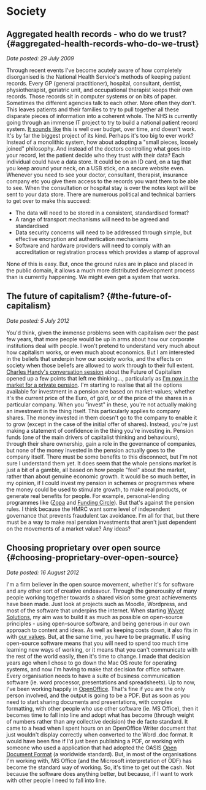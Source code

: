 # Society

## Aggregated health records - who do we trust? {#aggregated-health-records-who-do-we-trust}

_Date posted: 29 July 2009_

Through recent events I've become acutely aware of how completely disorganised is the National Health Service's methods of keeping patient records. Every GP (general practitioner), hospital, consultant, dentist, physiotherapist, geriatric unit, and occupational therapist keeps their own records. Those records sit in computer systems or on bits of paper. Sometimes the different agencies talk to each other. More often they don't. This leaves patients and their families to try to pull together all these disparate pieces of information into a coherent whole. The NHS is currently going through an immense IT project to try to build a national patient record system. [It sounds like](http://news.bbc.co.uk/1/hi/health/7887438.stm) this is well over budget, over time, and doesn't work. It's by far the biggest project of its kind. Perhaps it's too big to ever work? Instead of a monolithic system, how about adopting a "small pieces, loosely joined" philosophy. And instead of the doctors controlling what goes into your record, let the patient decide who they trust with their data? Each individual could have a data store. It could be on an ID card, on a tag that you keep around your neck, on a USB stick, on a secure website even. Whenever you need to see your doctor, consultant, therapist, insurance company etc you give them access to the records you want them to be able to see. When the consultation or hospital stay is over the notes kept will be sent to your data store. There are numerous political and technical barriers to get over to make this succeed:

*   The data will need to be stored in a consistent, standardised format?
*   A range of transport mechanisms will need to be agreed and standardised
*   Data security concerns will need to be addressed through simple, but effective encryption and authentication mechanisms
*   Software and hardware providers will need to comply with an accreditation or registration process which provides a stamp of approval

None of this is easy. But, once the ground rules are in place and placed in the public domain, it allows a much more distributed development process than is currently happening. We might even get a system that works.

## The future of capitalism? {#the-future-of-capitalism}

_Date posted: 5 July 2012_

You'd think, given the immense problems seen with capitalism over the past few years, that more people would be up in arms about how our corporate institutions deal with people. I won't pretend to understand very much about how capitalism works, or even much about economics. But I am interested in the beliefs that underpin how our society works, and the effects on society when those beliefs are allowed to work through to their full extent. [Charles Handy's conversation session](http://www.learningconversations.co.uk/main/index.php/2012/04/18/reflections-on-a-conversation-with?blog=5) about the Future of Capitalism opened up a few points that left me thinking..., particularly as [I'm now in the market for a private pension](http://www.learningconversations.co.uk/main/index.php/2012/06/28/all-change?blog=5). I'm starting to realise that all the options available for investment in a pension are based on market-values; whether it's the current price of the Euro, of gold, or of the price of the shares in a particular company. When you "invest" in these, you're not actually making an investment in the thing itself. This particularly applies to company shares. The money invested in them doesn't go to the company to enable it to grow (except in the case of the initial offer of shares). Instead, you're just making a statement of confidence in the thing you're investing in. Pension funds (one of the main drivers of capitalist thinking and behaviours), through their share ownership, gain a role in the governance of companies, but none of the money invested in the pension actually goes to the company itself. There must be some benefits to this disconnect, but I'm not sure I understand them yet. It does seem that the whole pensions market is just a bit of a gamble, all based on how people "feel" about the market, rather than about genuine economic growth. It would be so much better, in my opinion, if I could invest my pension in schemes or programmes where the money could be used to stimulate growth, to make real products, or generate real benefits for people. For example, personal-lending programmes like ([Zopa](http://uk.zopa.com/) and [Funding Circle](https://www.fundingcircle.com/)). But that's against the pension rules. I think because the HMRC want some level of independent governance that prevents fraudulent tax avoidance. I'm all for that, but there must be a way to make real pension investments that aren't just dependent on the movements of a market value? Any ideas?

## Choosing proprietary over open source {#choosing-proprietary-over-open-source}

_Date posted: 16 August 2012_

I'm a firm believer in the open source movement, whether it's for software and any other sort of creative endeavour. Through the generousity of many people working together towards a shared vision some great achievements have been made. Just look at projects such as Moodle, Wordpress, and most of the software that underpins the internet. When starting [Wyver Solutions](http://www.wyversolutions.co.uk/), my aim was to build it as much as possible on open-source principles - using open-source software, and being generous in our own approach to content and ideas. As well as keeping costs down, it also fits in with [our values](http://www.wyversolutions.co.uk/cms/about/our-values/). But, at the same time, you have to be pragmatic. If using open-source software means that you will need to spend too much time learning new ways of working, or it means that you can't communicate with the rest of the world easily, then it's time to change. I made that decision years ago when I chose to go down the Mac OS route for operating systems, and now I'm having to make that decision for office software. Every organisation needs to have a suite of business communication software (ie. word processor, presentations and spreadsheets). Up to now, I've been working happily in [OpenOffice](http://www.openoffice.org/). That's fine if you are the only person involved, and the output is going to be a PDF. But as soon as you need to start sharing documents and presentations, with complex formatting, with other people who use other software (ie. MS Office), then it becomes time to fall into line and adopt what has become (through weight of numbers rather than any collective decision) the de facto standard. It came to a head when I spent hours on an OpenOffice Writer document that just wouldn't display correctly when converted to the Word .doc format. It would have been fine if I'd just been publishing a PDF, or working with someone who used a application that had adopted the OASIS [Open Document Format](http://opendocumentformat.org/) (a worldwide standard). But, in most of the organisations I'm working with, MS Office (and the Microsoft interpretation of ODF) has become the standard way of working. So, it's time to get out the cash. Not because the software does anything better, but because, if I want to work with other people I need to fall into line.